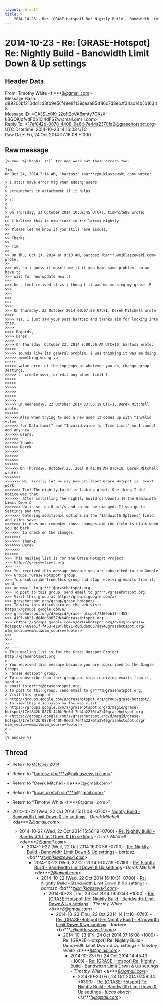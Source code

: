 ```yaml
---
layout: default
title: >
    2014-10-23 - Re: [GRASE-Hotspot] Re: Nightly Build - Bandwidth Limit Down & Up settings
---
```


# 2014-10-23 - Re: [GRASE-Hotspot] Re: Nightly Build - Bandwidth Limit Down & Up settings

## Header Data

From: Timothy White \<ti***8@gmail.com\><br>
Message Hash: d89200bf210dd1bd8fb9e56f49e8f139deaa85d116c7d8ebaf34ac14b6b16348<br>
Message ID: \<CAESLx0K+22o1t2oVA6smty7GKzX-kBGQiUpfvdF0p1Ci4dFSZw@mail.gmail.com\><br>
Reply To: \<17ef842b-0878-4408-9e6d-7e44a2270fa2@grasehotspot.org\><br>
UTC Datetime: 2014-10-23 14:16:08 UTC<br>
Raw Date: Fri, 24 Oct 2014 07:16:08 +1000<br>

## Raw message

```
{% raw  %}Thanks. I'll try and work out those errors too.

Tim
On Oct 24, 2014 7:14 AM, "bartosz" <ba***z@miklaszewski.com> wrote:

> i still have error msg when adding users
>
> screenshots in attachment if it helps
>
> :)
>
>
> On Thursday, 23 October 2014 10:32:45 UTC+1, timwhite88 wrote:
>>
>> I believe this is now fixed in the latest nightly.
>>
>> Please let me know if you still have issues.
>>
>> Thanks
>>
>> Tim
>>
>> On Thu, Oct 23, 2014 at 9:10 AM, bartosz <ba***.@miklaszewski.com> wrote:
>>
>>> ok, so i guess it wasn't me :) if you have same problem, so we have to
>>> wait for new update now :)
>>>
>>> huh, feel relived :) as i thought it was me messing my grase :P
>>>
>>>
>>>
>>>
>>>
>>> On Thursday, 23 October 2014 00:07:20 UTC+1, Derek Mitchell wrote:
>>>>
>>>> Yes. I just saw your post bartosz and thanks Tim for looking into this.
>>>>
>>>> Regards,
>>>> Derek
>>>>
>>>> On Thursday, October 23, 2014 9:00:56 AM UTC+10, bartosz wrote:
>>>>>
>>>>> sounds like its general problem, i was thinking it was me doing
>>>>> something wrong :o
>>>>>
>>>>> value error at the top pops up whatever you do, change group settings,
>>>>> or create user, or edit any other field ?
>>>>>
>>>>>
>>>>>
>>>>>
>>>>>
>>>>>
>>>>> On Wednesday, 22 October 2014 23:56:19 UTC+1, Derek Mitchell wrote:
>>>>>>
>>>>>> Also when trying to add a new user it comes up with "Invalid value
>>>>>> for Data Limit" and "Invalid value for Time Limit" so I cannot add any new
>>>>>> users.
>>>>>>
>>>>>> Thanks
>>>>>> Derek
>>>>>>
>>>>>>    -
>>>>>>
>>>>>>
>>>>>> On Thursday, October 23, 2014 8:41:09 AM UTC+10, Derek Mitchell wrote:
>>>>>>>
>>>>>>> Hi, Firstly let me say how brilliant Grase Hotspot is. Great work
>>>>>>> Tim! The nightly build is looking great. One thing I did notice was that
>>>>>>> after installing the nightly build on Ubuntu 14 the Bandwidth Limit Down &
>>>>>>> Up is set on 0 bit/s and cannot be changed. If you go to Settings and try
>>>>>>> entering additional options in the "Bandwidth Options" field and click save
>>>>>>> it does not remember those changes and the field is blank when you go back
>>>>>>> to check on the changes.
>>>>>>>
>>>>>>> Thanks,
>>>>>>> Derek
>>>>>>>
>>>>>>  --
>>> This mailing list is for the Grase Hotspot Project
>>> http://grasehotspot.org
>>> ---
>>> You received this message because you are subscribed to the Google
>>> Groups "Grase Hotspot" group.
>>> To unsubscribe from this group and stop receiving emails from it, send
>>> an email to gr***.@grasehotspot.org.
>>> To post to this group, send email to gr***.@grasehotspot.org.
>>> Visit this group at http://groups.google.com/a/
>>> grasehotspot.org/group/grase-hotspot/.
>>> To view this discussion on the web visit https://groups.google.com/a/
>>> grasehotspot.org/d/msgid/grase-hotspot/7469eb1f-f453-
>>> 410f-bb21-d0d0d69657da%40grasehotspot.org
>>> <https://groups.google.com/a/grasehotspot.org/d/msgid/grase-hotspot/7469eb1f-f453-410f-bb21-d0d0d69657da%40grasehotspot.org?utm_medium=email&utm_source=footer>
>>> .
>>>
>>
>>  --
> This mailing list is for the Grase Hotspot Project http://grasehotspot.org
> ---
> You received this message because you are subscribed to the Google Groups
> "Grase Hotspot" group.
> To unsubscribe from this group and stop receiving emails from it, send an
> email to gr***e@grasehotspot.org.
> To post to this group, send email to gr***t@grasehotspot.org.
> Visit this group at
> http://groups.google.com/a/grasehotspot.org/group/grase-hotspot/.
> To view this discussion on the web visit
> https://groups.google.com/a/grasehotspot.org/d/msgid/grase-hotspot/17ef842b-0878-4408-9e6d-7e44a2270fa2%40grasehotspot.org
> <https://groups.google.com/a/grasehotspot.org/d/msgid/grase-hotspot/17ef842b-0878-4408-9e6d-7e44a2270fa2%40grasehotspot.org?utm_medium=email&utm_source=footer>
> .
>
{% endraw %}
```

## Thread

+ Return to [October 2014](/archive/2014/10)

+ Return to "[bartosz <ba***z<span>@</span>miklaszewski.com>](/authors/ba___z_at_miklaszewski_com)"
+ Return to "[Derek Mitchell <de***2<span>@</span>gmail.com>](/authors/de___2_at_gmail_com)"
+ Return to "[lucas oketch <lu***h<span>@</span>gmail.com>](/authors/lu___h_at_gmail_com)"
+ Return to "[Timothy White <ti***8<span>@</span>gmail.com>](/authors/ti___8_at_gmail_com)"

+ 2014-10-22 (Wed, 22 Oct 2014 15:41:08 -0700) - [Nightly Build - Bandwidth Limit Down & Up settings](/archive/2014/10/d9178a87d58ba3f8c9dc51daddf3bc08d5388b06170e14622f361051fea64178) - _Derek Mitchell \<de***2@gmail.com\>_
  + 2014-10-22 (Wed, 22 Oct 2014 15:56:19 -0700) - [Re: Nightly Build - Bandwidth Limit Down & Up settings](/archive/2014/10/0bac637c009a442342e1f55951c733d768169da61baa3aeb38f3dae3cc299ce4) - _Derek Mitchell \<de***2@gmail.com\>_
    + 2014-10-22 (Wed, 22 Oct 2014 16:00:56 -0700) - [Re: Nightly Build - Bandwidth Limit Down & Up settings](/archive/2014/10/f9b50e11887d413d4194fa3435f591a790e966398e0163ceeb565dd959e205e5) - _bartosz \<ba***z@miklaszewski.com\>_
      + 2014-10-22 (Wed, 22 Oct 2014 16:07:19 -0700) - [Re: Nightly Build - Bandwidth Limit Down & Up settings](/archive/2014/10/1a11b41da57a175d62905240898d8bc9fe48ddbb7624a6107c706f017c0769fe) - _Derek Mitchell \<de***2@gmail.com\>_
        + 2014-10-22 (Wed, 22 Oct 2014 16:10:31 -0700) - [Re: Nightly Build - Bandwidth Limit Down & Up settings](/archive/2014/10/fbfd7968980b947f79059ed980c7df7427d608061abbd66adfa105df36ff6895) - _bartosz \<ba***z@miklaszewski.com\>_
          + 2014-10-23 (Thu, 23 Oct 2014 19:32:43 +1000) - [Re: [GRASE-Hotspot] Re: Nightly Build - Bandwidth Limit Down & Up settings](/archive/2014/10/bf06abeb87e2893c6c0d673b149e29f7c3fa9345f88329171c6cf94e8989bb88) - _Timothy White \<ti***8@gmail.com\>_
            + 2014-10-23 (Thu, 23 Oct 2014 14:14:16 -0700) - [Re: [GRASE-Hotspot] Re: Nightly Build - Bandwidth Limit Down & Up settings](/archive/2014/10/32dc6d3c1e061dac57f8ace23471f8242eafc9dc63be33977220adb85a2da1ea) - _bartosz \<ba***z@miklaszewski.com\>_
              + 2014-10-23 (Fri, 24 Oct 2014 07:16:08 +1000) - Re: [GRASE-Hotspot] Re: Nightly Build - Bandwidth Limit Down & Up settings - _Timothy White \<ti***8@gmail.com\>_
                + 2014-10-23 (Fri, 24 Oct 2014 14:45:43 +1000) - [Re: [GRASE-Hotspot] Re: Nightly Build - Bandwidth Limit Down & Up settings](/archive/2014/10/bf3d28270dda1e4bb0a1ab1612d2738a716a3489c8000cabc4787ef31fbf934c) - _Timothy White \<ti***8@gmail.com\>_
                  + 2014-10-23 (Fri, 24 Oct 2014 07:59:34 +0300) - [Re: [GRASE-Hotspot] Re: Nightly Build - Bandwidth Limit Down & Up settings](/archive/2014/10/d93ed216db9301075b0466923899518a80847eede055ca01afd48df76f65b578) - _lucas oketch \<lu***h@gmail.com\>_

